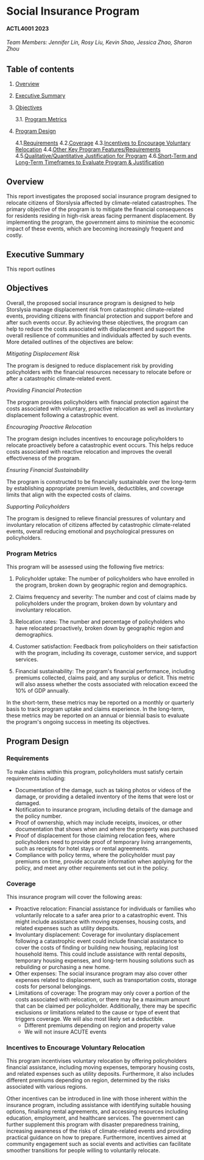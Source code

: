 # Social Insurance Program 

#### ACTL4001 2023 

###### Team Members: Jennifer Lin, Rosy Liu, Kevin Shao, Jessica Zhao, Sharon Zhou 

## Table of contents
1. [Overview](#overview)
2. [Executive Summary](#executivesum)
3. [Objectives](#objectives)

    3.1. [Program Metrics](#programmetrics)
4. [Program Design](#programdesign)

    4.1.[Requirements](#requirements)
    4.2.[Coverage](#coverage)
    4.3.[Incentives to Encourage Voluntary Relocation](#incentives)
    4.4.[Other Key Program Features/Requirements](#other)
    4.5.[Qualitative/Quantitative Justification for Program](#justification)
    4.6.[Short-Term and Long-Term Timeframes to Evaluate Program & Justification](#timeframes)
    

## Overview <a name="overview"></a>
This report investigates the proposed social insurance program designed to relocate citizens of Storslysia affected by climate-related catastrophes. The primary objective of the program is to mitigate the financial consequences for residents residing in high-risk areas facing permanent displacement. By implementing the program, the government aims to minimise the economic impact of these events, which are becoming increasingly frequent and costly. 

## Executive Summary <a name="executivesum"></a>
This report outlines  

## Objectives <a name="objectives"></a>
Overall, the proposed social insurance program is designed to help Storslysia manage displacement risk from catastrophic climate-related events, providing citizens with financial protection and support before and after such events occur. By achieving these objectives, the program can help to reduce the costs associated with displacement and support the overall resilience of communities and individuals affected by such events. More detailed outlines of the objectives are below: 

*Mitigating Displacement Risk*

The program is designed to reduce displacement risk by providing policyholders with the financial resources necessary to relocate before or after a catastrophic climate-related event. 

*Providing Financial Protection* 

The program provides policyholders with financial protection against the costs associated with voluntary, proactive relocation as well as involuntary displacement following a catastrophic event. 

*Encouraging Proactive Relocation*

The program design includes incentives to encourage policyholders to relocate proactively before a catastrophic event occurs. This helps reduce costs associated with reactive relocation and improves the overall effectiveness of the program. 

*Ensuring Financial Sustainability*

The program is constructed to be financially sustainable over the long-term by establishing appropriate premium levels, deductibles, and coverage limits that align with the expected costs of claims. 

*Supporting Policyholders*

The program is designed to relieve financial pressures of voluntary and involuntary relocation of citizens affected by catastrophic climate-related events, overall reducing emotional and psychological pressures on policyholders.  

### Program Metrics <a name="programmetrics"></a>
This program will be assessed using the following five metrics: 

  1. Policyholder uptake: The number of policyholders who have enrolled in the program, broken down by geographic region and demographics. 

  2. Claims frequency and severity: The number and cost of claims made by policyholders under the program, broken down by voluntary and involuntary relocation. 

  3. Relocation rates: The number and percentage of policyholders who have relocated proactively, broken down by geographic region and demographics. 

  4. Customer satisfaction: Feedback from policyholders on their satisfaction with the program, including its coverage, customer service, and support services. 

  5. Financial sustainability: The program's financial performance, including premiums collected, claims paid, and any surplus or deficit. This metric will also assess whether the costs associated with relocation exceed the 10% of GDP annually.  

In the short-term, these metrics may be reported on a monthly or quarterly basis to track program uptake and claims experience. In the long-term, these metrics may be reported on an annual or biennial basis to evaluate the program's ongoing success in meeting its objectives. 

## Program Design <a name="programdesign"></a>
### Requirements <a name="requirements"></a>
To make claims within this program, policyholders must satisfy certain requirements including: 
- Documentation of the damage, such as taking photos or videos of the damage, or providing a detailed inventory of the items that were lost or damaged. 
- Notification to insurance program, including details of the damage and the policy number. 
- Proof of ownership, which may include receipts, invoices, or other documentation that shows when and where the property was purchased 
- Proof of displacement for those claiming relocation fees, where policyholders need to provide proof of temporary living arrangements, such as receipts for hotel stays or rental agreements. 
- Compliance with policy terms, where the policyholder must pay premiums on time, provide accurate information when applying for the policy, and meet any other requirements set out in the policy. 

### Coverage <a name="coverage"></a>
This insurance program will cover the following areas: 
- Proactive relocation: Financial assistance for individuals or families who voluntarily relocate to a safer area prior to a catastrophic event. This might include assistance with moving expenses, housing costs, and related expenses such as utility deposits. 
- Involuntary displacement: Coverage for involuntary displacement following a catastrophic event could include financial assistance to cover the costs of finding or building new housing, replacing lost household items. This could include assistance with rental deposits, temporary housing expenses, and long-term housing solutions such as rebuilding or purchasing a new home. 
- Other expenses: The social insurance program may also cover other expenses related to displacement, such as transportation costs, storage costs for personal belongings. 
- Limitations of coverage: The program may only cover a portion of the costs associated with relocation, or there may be a maximum amount that can be claimed per policyholder. Additionally, there may be specific exclusions or limitations related to the cause or type of event that triggers coverage. We will also most likely set a deductible.  
    - Different premiums depending on region and property value  
    - We will not insure ACUTE events

### Incentives to Encourage Voluntary Relocation  <a name="incentives"></a>
This program incentivises voluntary relocation by offering policyholders financial assistance, including moving expenses, temporary housing costs, and related expenses such as utility deposits. Furthermore, it also includes different premiums depending on region, determined by the risks associated with various regions.  

Other incentives can be introduced in line with those inherent within the insurance program, including assistance with identifying suitable housing options, finalising rental agreements, and accessing resources including education, employment, and healthcare services. The government can further supplement this program with disaster preparedness training, increasing awareness of the risks of climate-related events and providing practical guidance on how to prepare. Furthermore, incentives aimed at community engagement such as social events and activities can facilitate smoother transitions for people willing to voluntarily relocate.  
